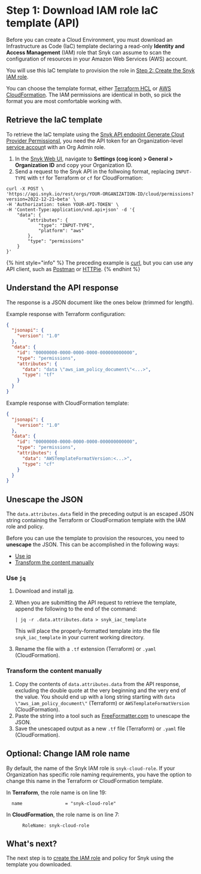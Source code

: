 # Step 1: Download IAM role IaC template (API)

Before you can create a Cloud Environment, you must download an Infrastructure as Code (IaC) template declaring a read-only **Identity and Access Management** (IAM) role that Snyk can assume to scan the configuration of resources in your Amazon Web Services (AWS) account.

You will use this IaC template to provision the role in [Step 2: Create the Snyk IAM role](../aws-integration-web-ui/step-2-create-the-snyk-iam-role.md).

You can choose the template format, either [Terraform HCL](https://www.terraform.io/language/syntax/configuration) or [AWS CloudFormation](https://docs.aws.amazon.com/AWSCloudFormation/latest/UserGuide/Welcome.html). The IAM permissions are identical in both, so pick the format you are most comfortable working with.

## Retrieve the IaC template

To retrieve the IaC template using the [Snyk API endpoint Generate Clout Provider PermissionsI](https://apidocs.snyk.io/?version=2022-12-21%7Ebeta#post-/orgs/-org\_id-/cloud/permissions), you need the API token for an Organization-level [service accoun](../../../../enterprise-setup/service-accounts/)t with an Org Admin role.

1. In the [Snyk Web UI](https://app.snyk.io), navigate to **Settings (cog icon) > General > Organization ID** and copy your Organization ID.
2. Send a request to the Snyk API in the follwoing format, replacing `INPUT-TYPE` with `tf` for Terraform or `cf` for CloudFormation:

```
curl -X POST \
'https://api.snyk.io/rest/orgs/YOUR-ORGANIZATION-ID/cloud/permissions?version=2022-12-21~beta' \
-H 'Authorization: token YOUR-API-TOKEN' \
-H 'Content-Type:application/vnd.api+json' -d '{
    "data": {
        "attributes": {
            "type": "INPUT-TYPE",
            "platform": "aws"
        },
        "type": "permissions"
    }
}'
```

{% hint style="info" %}
The preceding example is [curl](https://curl.se/), but you can use any API client, such as [Postman](https://www.postman.com/) or [HTTPie](https://httpie.io/).
{% endhint %}

## Understand the API response

The response is a JSON document like the ones below (trimmed for length).

Example response with Terraform configuration:

```json
{
  "jsonapi": {
    "version": "1.0"
  },
  "data": {
    "id": "00000000-0000-0000-0000-000000000000",
    "type": "permissions",
    "attributes": {
      "data": "data \"aws_iam_policy_document\"<...>",
      "type": "tf"
    }
  }
}
```

Example response with CloudFormation template:

```json
{
  "jsonapi": {
    "version": "1.0"
  },
  "data": {
    "id": "00000000-0000-0000-0000-000000000000",
    "type": "permissions",
    "attributes": {
      "data": "AWSTemplateFormatVersion:<...>",
      "type": "cf"
    }
  }
}
```

## Unescape the JSON

The `data.attributes.data` field in the preceding output is an escaped JSON string containing the Terraform or CloudFormation template with the IAM role and policy.

Before you can use the template to provision the resources, you need to **unescape** the JSON. This can be accomplished in the following ways:

* [Use jq](step-1-download-iam-role-iac-template.md#use-jq)
* [Transform the content manually](step-1-download-iam-role-iac-template.md#transform-the-content-manually)

### Use `jq`

1. Download and install [jq](https://stedolan.github.io/jq/download/).
2.  When you are submitting the API request to retrieve the template, append the following to the end of the command:

    ```
    | jq -r .data.attributes.data > snyk_iac_template
    ```

    This will place the properly-formatted template into the file `snyk_iac_template` in your current working directory.
3. Rename the file with a `.tf` extension (Terraform) or `.yaml` (CloudFormation).

### Transform the content manually

1. Copy the contents of `data.attributes.data` from the API response, excluding the double quote at the very beginning and the very end of the value. You should end up with a long string starting with `data \"aws_iam_policy_document\"` (Terraform) or `AWSTemplateFormatVersion` (CloudFormation).
2. Paste the string into a tool such as [FreeFormatter.com](https://www.freeformatter.com/json-escape.html) to unescape the JSON.
3. Save the unescaped output as a new `.tf` file (Terraform) or `.yaml` file (CloudFormation).

## Optional: Change IAM role name

By default, the name of the Snyk IAM role is `snyk-cloud-role`. If your Organization has specific role naming requirements, you have the option to change this name in the Terraform or CloudFormation template.

In **Terraform**, the role name is on line 19:

```
  name                = "snyk-cloud-role"
```

In **CloudFormation**, the role name is on line 7:

```
      RoleName: snyk-cloud-role
```

## What's next?

The next step is to [create the IAM role](step-2-create-the-snyk-iam-role-api.md) and policy for Snyk using the template you downloaded.
